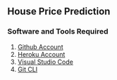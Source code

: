 ## House Price Prediction

### Software and Tools Required

1. [Github Account](https://github.com)
2. [Heroku Account](https://heroku.com)
3. [Visual Studio Code](https://code.visualstudio.com/download)
4. [Git CLI](https://git-scm.com/downloads)